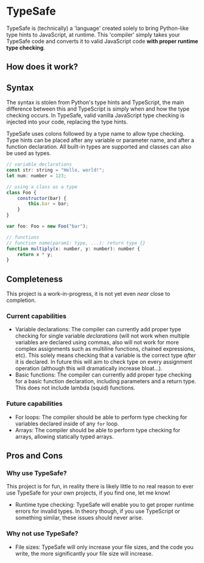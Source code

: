 # TypeSafe
TypeSafe is (technically) a 'language' created solely to bring Python-like type hints to JavaScript, at runtime. This 'compiler' simply takes your TypeSafe code and converts it to valid JavaScript code **with proper runtime type checking**.

## How does it work?

## Syntax
The syntax is stolen from Python's type hints and TypeScript, the main difference between this and TypeScript is simply when and how the type checking occurs. In TypeSafe, valid vanilla JavaScript type checking is injected into your code, replacing the type hints.

TypeSafe uses colons followed by a type name to allow type checking.
Type hints can be placed after any variable or parameter name, and after a function declaration.
All built-in types are supported and classes can also be used as types.
```js
// variable declarations
const str: string = "Hello, world!";
let num: number = 123;

// using a class as a type
class Foo {
	constructor(bar) {
		this.bar = bar;
	}
}

var foo: Foo = new Foo("bar");

// functions
// function name(param1: type, ...): return type {}
function multiply(x: number, y: number): number {
	return x * y;
}
```

## Completeness
This project is a work-in-progress, it is not yet even _near_ close to completion.

### Current capabilities
 - Variable declarations: The compiler can currently add proper type checking for single variable _declarations_ (will not work when multiple variables are declared using commas, also will not work for more complex assignments such as multiline functions, chained expressions, etc). This solely means checking that a variable is the correct type _after_ it is declared. In future this will aim to check type on every assignment operation (although this will dramatically increase bloat...).
 - Basic functions: The compiler can currently add proper type checking for a basic function declaration, including parameters and a return type. This does not include lambda (squid) functions.

### Future capabilities
 - For loops: The compiler should be able to perform type checking for variables declared inside of any `for` loop.
 - Arrays: The compiler should be able to perform type checking for arrays, allowing statically typed arrays.

## Pros and Cons
### Why use TypeSafe?
This project is for fun, in reality there is likely little to no real reason to ever use TypeSafe for your own projects, if you find one, let me know!
 - Runtime type checking: TypeSafe will enable you to get proper runtime errors for invalid types. In theory though, if you use TypeScript or something similar, these issues should never arise.

### Why not use TypeSafe?
 - File sizes: TypeSafe will only increase your file sizes, and the code you write, the more significantly your file size will increase.
